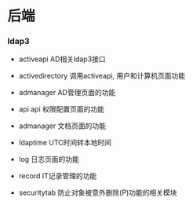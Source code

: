 # 后端

### ldap3

* activeapi  AD相关ldap3接口
* activedirectory 调用activeapi, 用户和计算机页面功能

* admanager AD管理页面的功能
* api api 权限配置页面的功能

* admanager 文档页面的功能
* ldaptime UTC时间转本地时间
* log 日志页面的功能
* record IT记录管理的功能
* securitytab 防止对象被意外删除(P)功能的相关模块



